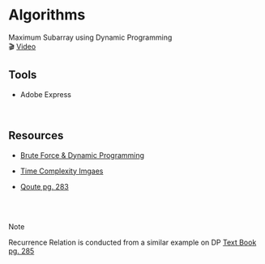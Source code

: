 # Algorithms
Maximum Subarray using Dynamic Programming
<br>
:clapper: [Video](https://youtu.be/aI8ZJXA-spA?si=9W2Gs6CqObbEnNAQ/)


## Tools
* Adobe Express

	<br>

## Resources
* [Brute Force & Dynamic Programming](https://medium.com/@rsinghal757/kadanes-algorithm-dynamic-programming-how-and-why-does-it-work-3fd8849ed73d/)

* [Time Complexity Imgaes](https://dev.to/christinamcmahon/runtime-analysis-big-o-notation-906/)

* [Qoute pg. 283](https://books.google.com.eg/books?id=8KapBwAAQBAJ&source=gbs_similarbooks/)

<br>
<br>

> [!NOTE]
> Recurrence Relation is conducted from a similar example on DP  [Text Book pg. 285](https://books.google.com.eg/books?id=8KapBwAAQBAJ&source=gbs_similarbooks/)

